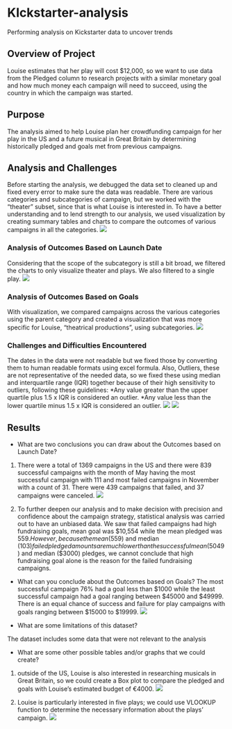 # KIckstarter-analysis
Performing analysis on Kickstarter data to uncover trends


## Overview of Project
Louise estimates that her play will cost $12,000, so we want to use data from the Pledged column to research projects with a similar monetary goal and how much money each campaign will need to succeed, using the country in which the campaign was started.

## Purpose
The analysis aimed to help Louise plan her crowdfunding campaign for her play in the US and a future musical in Great Britain by determining historically pledged and goals met from previous campaigns.

## Analysis and Challenges
 Before starting the analysis, we debugged the data set to cleaned up and fixed every error to make sure the data was readable. There are various categories and subcategories of campaign, but we worked with the “theater” subset, since that is what Louise is interested in. To have a better understanding and to lend strength to our analysis, we used visualization by creating summary tables and charts to compare the outcomes of various campaigns in all the categories.
 ![](Filter_by_color.png)
  
### Analysis of Outcomes Based on Launch Date
Considering that the scope of the subcategory is still a bit broad, we filtered the charts to only visualize theater and plays. We also filtered to a single play.
![](Filter_by_subcategory(play).png)

### Analysis of Outcomes Based on Goals
With visualization, we compared campaigns across the various categories using the parent category and created a visualization that was more specific for Louise, “theatrical productions”, using subcategories.
![](Theater_subcategory.png)

### Challenges and Difficulties Encountered
The dates in the data were not readable but we fixed those by converting them to human readable formats using excel formula. Also, Outliers, these are not representative of the needed data, so we fixed these using median and interquartile range (IQR) together because of their high sensitivity to outliers, following these guidelines:
*Any value greater than the upper quartile plus 1.5 x IQR is considered an outlier.
*Any value less than the lower quartile minus 1.5 x IQR is considered an outlier.
![](Readable_Date.png)
![](IQR.png)

## Results

- What are two conclusions you can draw about the Outcomes based on Launch Date?
1. There were a total of 1369 campaigns in the US and there were 839 successful campaigns with the month of May having the most successful campaign with 111 and most failed campaigns in November with a count of 31. There were 439 campaigns that failed, and 37 campaigns were canceled. 
![](Theater_Outcome_basedon_Launch_date.png)

2. To further deepen our analysis and to make decision with precision and confidence about the campaign strategy, statistical analysis was carried out to have an unbiased data. We saw that failed campaigns had high fundraising goals, mean goal was $10,554 while the mean pledged was $559. However, because the mean ($559) and median ($103) failed pledged amounts are much lower than the successful mean ($5049) and median ($3000) pledges, we cannot conclude that high fundraising goal alone is the reason for the failed fundraising campaigns.


- What can you conclude about the Outcomes based on Goals?
The most successful campaign 76% had a goal less than $1000 while the least successful campaign had a goal ranging between $45000 and $49999. There is an equal chance of success and failure for play campaigns with goals ranging between $15000 to $19999.
![](/Outcome_and_Goals.png)

- What are some limitations of this dataset?

The dataset includes some data that were not relevant to the analysis

- What are some other possible tables and/or graphs that we could create?

1. outside of the US, Louise is also interested in researching musicals in Great Britain, so we could create a Box plot to compare the pledged and goals with Louise’s estimated budget of €4000.
![](Box_Plot.png)

 
2. Louise is particularly interested in five plays; we could use VLOOKUP function to determine the necessary information about the plays’ campaign.
![](VLOOKUP.png)

